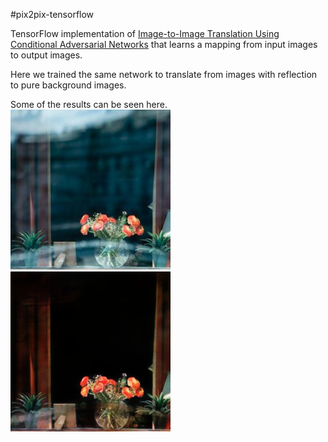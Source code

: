 #pix2pix-tensorflow

TensorFlow implementation of [Image-to-Image Translation Using Conditional Adversarial Networks](https://arxiv.org/pdf/1611.07004v1.pdf) that learns a mapping from input images to output images. 

Here we trained the same network to translate from images with reflection to pure background images. 

Some of the results can be seen here. 
![Real Image](Results/19-input_actual.jpg) 
![Predicted background](Results/19-input_result.png)
